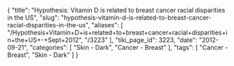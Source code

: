 {
    "title": "Hypothesis: Vitamin D is related to breast cancer racial disparities in the US",
    "slug": "hypothesis-vitamin-d-is-related-to-breast-cancer-racial-disparities-in-the-us",
    "aliases": [
        "/Hypothesis+Vitamin+D+is+related+to+breast+cancer+racial+disparities+in+the+US+-+Sept+2012",
        "/3223"
    ],
    "tiki_page_id": 3223,
    "date": "2012-09-21",
    "categories": [
        "Skin - Dark",
        "Cancer - Breast"
    ],
    "tags": [
        "Cancer - Breast",
        "Skin - Dark"
    ]
}